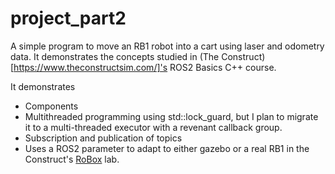 # project_part2

A simple program to move an RB1 robot into a cart using laser and odometry data. It demonstrates the concepts studied in
(The Construct)[https://www.theconstructsim.com/]'s ROS2 Basics C++ course.

It demonstrates
- Components
- Multithreaded programming using std::lock_guard, but I plan to migrate it to a multi-threaded executor with a revenant callback group.
- Subscription and publication of topics
- Uses a ROS2 parameter to adapt to either gazebo or a real RB1 in the Construct's [RoBox](https://www.theconstructsim.com/robox/) lab.
